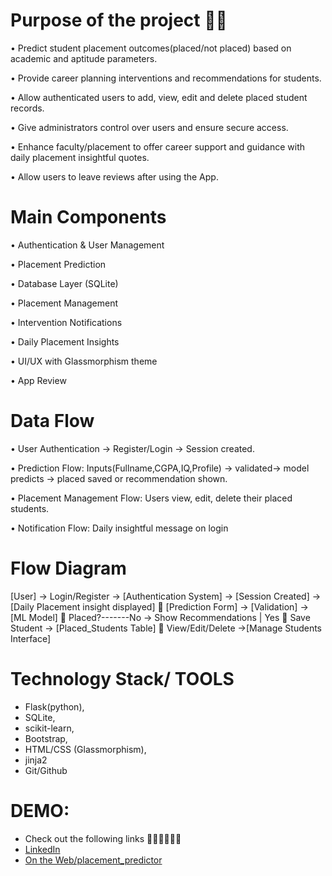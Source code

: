 # Purpose of the project 🔎🔎
• Predict student placement outcomes(placed/not placed) based on 
academic and aptitude parameters. 

• Provide career planning interventions and recommendations for 
students.

• Allow authenticated users to add, view, edit and delete placed student 
records.

• Give administrators control over users and ensure secure access.

• Enhance faculty/placement to offer career support and guidance with 
daily placement insightful quotes.

• Allow users to leave reviews after using the App. 

# Main Components 
• Authentication & User Management 

• Placement Prediction 

• Database Layer (SQLite) 

• Placement Management 

• Intervention Notifications 

• Daily Placement Insights 

•  UI/UX with Glassmorphism theme 

• App Review 

# Data Flow 
• User Authentication → Register/Login → Session created. 

• Prediction Flow: Inputs(Fullname,CGPA,IQ,Profile) → validated→ 
model predicts → placed saved or recommendation shown.

• Placement Management Flow: Users view, edit, delete their placed 
students.

• Notification Flow: Daily insightful message on login

# Flow Diagram 
[User] → Login/Register  → [Authentication System] → [Session Created] 
→ [Daily Placement insight displayed]  [Prediction Form] → [Validation] 
→ [ML Model]  Placed?-------No → Show Recommendations | Yes  Save 
Student → [Placed_Students Table]  View/Edit/Delete →[Manage 
Students Interface]  
# Technology Stack/ TOOLS
- Flask(python),
- SQLite,
- scikit-learn,
- Bootstrap,
- HTML/CSS (Glassmorphism),
- jinja2
- Git/Github

# DEMO: 
- Check out the following links ⛓️‍💥🔗🔗⛓️‍💥
- [LinkedIn](https://www.linkedin.com/in/martin-chauke)
- [On the Web/placement_predictor](https://student-placement-predictor-bsv2.onrender.com)
  
